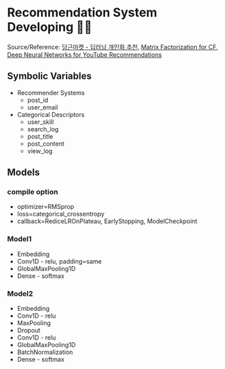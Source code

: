 # Recommendation System Developing 👨‍💻

Source/Reference: [당근마켓 - 딥러닝 개인화 추천](https://medium.com/daangn/%EB%94%A5%EB%9F%AC%EB%8B%9D-%EA%B0%9C%EC%9D%B8%ED%99%94-%EC%B6%94%EC%B2%9C-1eda682c2e8c), [Matrix Factorization for CF](https://ogrisel.github.io/decks/2017_dotai_neural_recsys/#17), [Deep Neural Networks for YouTube Recommendations](https://static.googleusercontent.com/media/research.google.com/ko//pubs/archive/45530.pdf)

## Symbolic Variables

- Recommender Systems
  - post_id
  - user_email
- Categorical Descriptors
  - user_skill
  - search_log
  - post_title
  - post_content
  - view_log

## Models

### compile option

- optimizer=RMSprop
- loss=categorical_crossentropy
- callback=RediceLROnPlateau, EarlyStopping, ModelCheckpoint

### Model1

- Embedding
- Conv1D - relu, padding=same
- GlobalMaxPooling1D
- Dense - softmax

### Model2

- Embedding
- Conv1D - relu
- MaxPooling
- Dropout
- Conv1D - relu
- GlobalMaxPooling1D
- BatchNormalization
- Dense - softmax